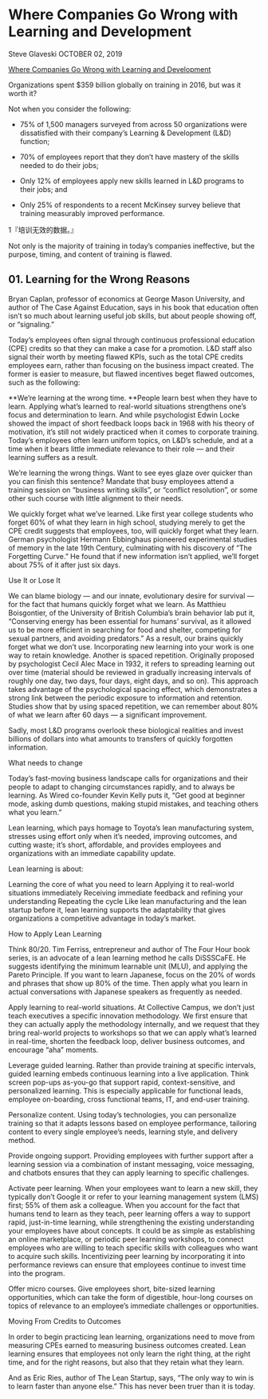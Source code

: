 # Where Companies Go Wrong with Learning and Development
Steve Glaveski
OCTOBER 02, 2019

[Where Companies Go Wrong with Learning and Development](https://hbr.org/2019/10/where-companies-go-wrong-with-learning-and-development?utm_source=twitter&utm_campaign=hbr&utm_medium=social)

Organizations spent $359 billion globally on training in 2016, but was it worth it?

Not when you consider the following:

- 75% of 1,500 managers surveyed from across 50 organizations were dissatisfied with their company’s Learning & Development (L&D) function;

- 70% of employees report that they don’t have mastery of the skills needed to do their jobs;

- Only 12% of employees apply new skills learned in L&D programs to their jobs; and

- Only 25% of respondents to a recent McKinsey survey believe that training measurably improved performance.

1『培训无效的数据。』

Not only is the majority of training in today’s companies ineffective, but the purpose, timing, and content of training is flawed.

## 01. Learning for the Wrong Reasons

Bryan Caplan, professor of economics at George Mason University, and author of The Case Against Education, says in his book that education often isn’t so much about learning useful job skills, but about people showing off, or “signaling.”

Today’s employees often signal through continuous professional education (CPE) credits so that they can make a case for a promotion. L&D staff also signal their worth by meeting flawed KPIs, such as the total CPE credits employees earn, rather than focusing on the business impact created. The former is easier to measure, but flawed incentives beget flawed outcomes, such as the following:

**We’re learning at the wrong time. **People learn best when they have to learn. Applying what’s learned to real-world situations strengthens one’s focus and determination to learn. And while psychologist Edwin Locke showed the impact of short feedback loops back in 1968 with his theory of motivation, it’s still not widely practiced when it comes to corporate training. Today’s employees often learn uniform topics, on L&D’s schedule, and at a time when it bears little immediate relevance to their role — and their learning suffers as a result.

We’re learning the wrong things. Want to see eyes glaze over quicker than you can finish this sentence? Mandate that busy employees attend a training session on “business writing skills”, or “conflict resolution”, or some other such course with little alignment to their needs.

We quickly forget what we’ve learned. Like first year college students who forget 60% of what they learn in high school, studying merely to get the CPE credit suggests that employees, too, will quickly forget what they learn. German psychologist Hermann Ebbinghaus pioneered experimental studies of memory in the late 19th Century, culminating with his discovery of “The Forgetting Curve.” He found that if new information isn’t applied, we’ll forget about 75% of it after just six days.



 

Use It or Lose It

We can blame biology — and our innate, evolutionary desire for survival — for the fact that humans quickly forget what we learn. As Matthieu Boisgontier, of the University of British Columbia’s brain behavior lab put it, “Conserving energy has been essential for humans’ survival, as it allowed us to be more efficient in searching for food and shelter, competing for sexual partners, and avoiding predators.” As a result, our brains quickly forget what we don’t use. Incorporating new learning into your work is one way to retain knowledge. Another is spaced repetition. Originally proposed by psychologist Cecil Alec Mace in 1932, it refers to spreading learning out over time (material should be reviewed in gradually increasing intervals of roughly one day, two days, four days, eight days, and so on). This approach takes advantage of the psychological spacing effect, which demonstrates a strong link between the periodic exposure to information and retention. Studies show that by using spaced repetition, we can remember about 80% of what we learn after 60 days — a significant improvement.

Sadly, most L&D programs overlook these biological realities and invest billions of dollars into what amounts to transfers of quickly forgotten information.

What needs to change

Today’s fast-moving business landscape calls for organizations and their people to adapt to changing circumstances rapidly, and to always be learning. As Wired co-founder Kevin Kelly puts it, “Get good at beginner mode, asking dumb questions, making stupid mistakes, and teaching others what you learn.”

Lean learning, which pays homage to Toyota’s lean manufacturing system, stresses using effort only when it’s needed, improving outcomes, and cutting waste; it’s short, affordable, and provides employees and organizations with an immediate capability update.

Lean learning is about:

Learning the core of what you need to learn
Applying it to real-world situations immediately
Receiving immediate feedback and refining your understanding
Repeating the cycle
Like lean manufacturing and the lean startup before it, lean learning supports the adaptability that gives organizations a competitive advantage in today’s market.

How to Apply Lean Learning

Think 80/20. Tim Ferriss, entrepreneur and author of The Four Hour book series, is an advocate of a lean learning method he calls DiSSSCaFE. He suggests identifying the minimum learnable unit (MLU), and applying the Pareto Principle. If you want to learn Japanese, focus on the 20% of words and phrases that show up 80% of the time. Then apply what you learn in actual conversations with Japanese speakers as frequently as needed.

Apply learning to real-world situations. At Collective Campus, we don’t just teach executives a specific innovation methodology. We first ensure that they can actually apply the methodology internally, and we request that they bring real-world projects to workshops so that we can apply what’s learned in real-time, shorten the feedback loop, deliver business outcomes, and encourage “aha” moments.


Leverage guided learning. Rather than provide training at specific intervals, guided learning embeds continuous learning into a live application. Think screen pop-ups as-you-go that support rapid, context-sensitive, and personalized learning. This is especially applicable for functional leads, employee on-boarding, cross functional teams, IT, and end-user training.

Personalize content. Using today’s technologies, you can personalize training so that it adapts lessons based on employee performance, tailoring content to every single employee’s needs, learning style, and delivery method.

Provide ongoing support. Providing employees with further support after a learning session via a combination of instant messaging, voice messaging, and chatbots ensures that they can apply learning to specific challenges.

Activate peer learning. When your employees want to learn a new skill, they typically don’t Google it or refer to your learning management system (LMS) first; 55% of them ask a colleague. When you account for the fact that humans tend to learn as they teach, peer learning offers a way to support rapid, just-in-time learning, while strengthening the existing understanding your employees have about concepts. It could be as simple as establishing an online marketplace, or periodic peer learning workshops, to connect employees who are willing to teach specific skills with colleagues who want to acquire such skills. Incentivizing peer learning by incorporating it into performance reviews can ensure that employees continue to invest time into the program.

Offer micro courses. Give employees short, bite-sized learning opportunities, which can take the form of digestible, hour-long courses on topics of relevance to an employee’s immediate challenges or opportunities.

Moving From Credits to Outcomes

In order to begin practicing lean learning, organizations need to move from measuring CPEs earned to measuring business outcomes created. Lean learning ensures that employees not only learn the right thing, at the right time, and for the right reasons, but also that they retain what they learn.

And as Eric Ries, author of The Lean Startup, says, “The only way to win is to learn faster than anyone else.” This has never been truer than it is today.

